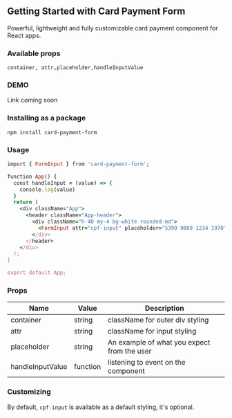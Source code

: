 ## Getting Started with Card Payment Form

Powerful, lightweight and fully customizable card payment component for React apps.


### Available props 
`container, attr,placeholder,handleInputValue`

### DEMO
Link coming soon

### Installing as a package
`npm install card-payment-form`


### Usage
```ruby
import { FormInput } from 'card-payment-form';

function App() {
  const handleInput = (value) => {
    console.log(value)
  }
  return (
    <div className="App">
      <header className="App-header">
        <div className="h-40 my-4 bg-white rounded-md">
          <FormInput attr="cpf-input" placeholder="5399 9089 1234 1970" handleInputValue={handleInput} />
        </div>
      </header>
    </div>
  );
}

export default App;

```

### Props
| Name | Value | Description |
| --- | --- | --- |
| container | string |  className for outer div styling |
| attr | string | className for input styling |
| placeholder | string | An example of what you expect from the user |
| handleInputValue | function | listening to event on the component |

### Customizing

By default, `cpf-input` is available as a default styling, it's optional.
